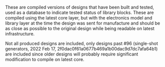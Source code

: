 These are compiled versions of designs that have been built and tested, used as a database to indicate tested status of library blocks.
These are compiled using the latest core layer, but with the electronics model and library layer at the time the design was sent for manufacture and should be as close as possible to the original design while being readable on latest infrastructure.

Not all produced designs are included, only designs past #96 (single-shot generators, 2022 Feb 17,  2f0dac0f61a0677b469a1b00dac9d7dc7afa64b1) are included since older designs will probably require significant modification to compile on latest core.
